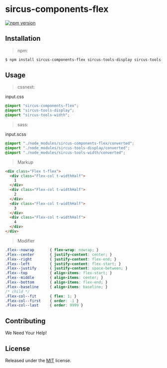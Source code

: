 # sircus-components-flex

[![npm version](https://img.shields.io/npm/v/sircus-components-flex.svg?style=flat)](https://www.npmjs.com/package/sircus-components-flex)


## Installation

> npm:

```bash
$ npm install sircus-components-flex sircus-tools-display sircus-tools-width
```

## Usage

> cssnext:

input.css
```css
@import "sircus-components-flex";
@import "sircus-tools-display";
@import "sircus-tools-width";
```

> sass:

input.scss
```scss
@import "./node_modules/sircus-components-flex/converted";
@import "./node_modules/sircus-tools-display/converted";
@import "./node_modules/sircus-tools-width/converted";
```


> Markup

```html
<div class="Flex t-flex">
  <div class="Flex-col t-widthHalf">
    1
  </div>
  <div class="Flex-col t-widthHalf">
    2
  </div>
  <div class="Flex-col t-widthHalf">
    3
  </div>
  <div class="Flex-col t-widthHalf">
    4
  </div>
</div>
```

> Modifier

```css
.Flex--nowrap       { flex-wrap: nowrap; }
.Flex--center       { justify-content: center; }
.Flex--right        { justify-content: flex-end; }
.Flex--left         { justify-content: flex-start; }
.Flex--justify      { justify-content: space-between; }
.Flex--top          { align-items: flex-start; }
.Flex--middle       { align-items: center; }
.Flex--bottom       { align-items: flex-end; }
.Flex--baseline     { align-items: baseline; }
/* child */
.Flex-col--fit      { flex: 1; }
.Flex-col--first    { order: -1 }
.Flex-col--last     { order: 9999 }
```


## Contributing

We Need Your Help!


## License
Released under the [MIT](https://github.com/sircus/license/blob/master/LICENSE) license.
